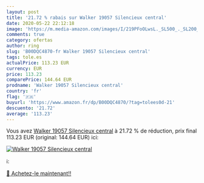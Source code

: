 ```yaml
---
layout: post
title: '21.72 % rabais sur Walker 19057 Silencieux central'
date: 2020-05-22 22:12:18
image: 'https://m.media-amazon.com/images/I/219PFoOLwsL._SL500_._SL200_.jpg'
comments: true
category: ofertas
author: ring
slug: 'B00DQC4870-fr Walker 19057 Silencieux central'
tags: tole.es
actualPrice: 113.23 EUR
currency: EUR
price: 113.23
comparePrice: 144.64 EUR
prodname: 'Walker 19057 Silencieux central'
country: 'fr'
flag: '🇫🇷'
buyurl: 'https://www.amazon.fr/dp/B00DQC4870/?tag=tolees0d-21'
descuento: '21.72'
average: '113.23'
---
```


Vous avez [Walker 19057 Silencieux central](https://www.amazon.fr/dp/B00DQC4870/?tag=tolees0d-21)  à  21.72 % de réduction, prix final  113.23 EUR (original: 144.64 EUR) ici:

[![Walker 19057 Silencieux central](https://m.media-amazon.com/images/I/219PFoOLwsL._SL500_._SL200_.jpg)](https://www.amazon.fr/dp/B00DQC4870/?tag=tolees0d-21)

ℹ️:


[🛒 Achetez-le maintenant!!](https://www.amazon.fr/dp/B00DQC4870/?tag=tolees0d-21)
